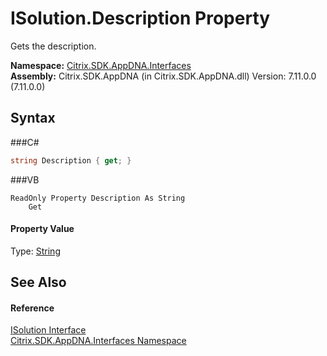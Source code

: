 # ISolution.Description Property 
 

Gets the description.

**Namespace:**&nbsp;<a href="N_Citrix_SDK_AppDNA_Interfaces">Citrix.SDK.AppDNA.Interfaces</a><br />**Assembly:**&nbsp;Citrix.SDK.AppDNA (in Citrix.SDK.AppDNA.dll) Version: 7.11.0.0 (7.11.0.0)

## Syntax

###C#
```csharp
string Description { get; }
```

###VB
```vbnet
ReadOnly Property Description As String
	Get
```


#### Property Value
Type: <a href="http://msdn2.microsoft.com/en-us/library/s1wwdcbf" target="_blank">String</a>

## See Also


#### Reference
<a href="T_Citrix_SDK_AppDNA_Interfaces_ISolution">ISolution Interface</a><br /><a href="N_Citrix_SDK_AppDNA_Interfaces">Citrix.SDK.AppDNA.Interfaces Namespace</a><br />